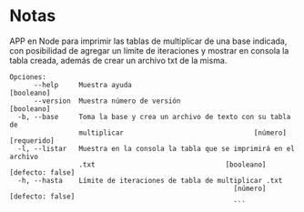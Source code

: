 # Notas

APP en Node para imprimir las tablas de multiplicar de una base indicada, con posibilidad de agregar un límite de iteraciones y mostrar en consola la tabla creada, además de crear un archivo txt de la misma.

````
Opciones:
      --help     Muestra ayuda                                        [booleano]
      --version  Muestra número de versión                            [booleano]
  -b, --base     Toma la base y crea un archivo de texto con su tabla de
                 multiplicar                                [número] [requerido]
  -l, --listar   Muestra en la consola la tabla que se imprimirá en el archivo
                 .txt                                [booleano] [defecto: false]
  -h, --hasta    Límite de iteraciones de tabla de multiplicar .txt
                                                       [número] [defecto: false]
                                                       ```
````
